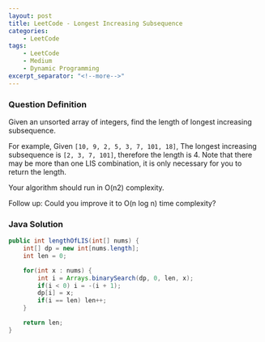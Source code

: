 ```yaml
---
layout: post
title: LeetCode - Longest Increasing Subsequence
categories:
    - LeetCode
tags:
    - LeetCode
    - Medium
    - Dynamic Programming
excerpt_separator: "<!--more-->"
---
```


### Question Definition
Given an unsorted array of integers, find the length of longest increasing subsequence.
<!--more-->

For example,
Given `[10, 9, 2, 5, 3, 7, 101, 18]`,
The longest increasing subsequence is `[2, 3, 7, 101]`, therefore the length is 4. Note that there may be more than one LIS combination, it is only necessary for you to return the length.

Your algorithm should run in O(n2) complexity.

Follow up: Could you improve it to O(n log n) time complexity?
### Java Solution
```java
public int lengthOfLIS(int[] nums) {
    int[] dp = new int[nums.length];
    int len = 0;

    for(int x : nums) {
        int i = Arrays.binarySearch(dp, 0, len, x);
        if(i < 0) i = -(i + 1);
        dp[i] = x;
        if(i == len) len++;
    }

    return len;
}
```